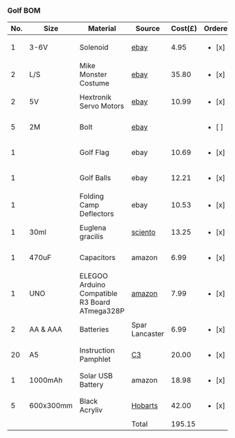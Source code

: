 ### Golf BOM

|No.|Size|Material|Source|Cost(£)|Ordered|Received
|----|----|----|----|----|----|---
1|3-6V|Solenoid|[ebay](#)|4.95|<ul><li>[x] </li>|<ul><li>[x] </li>
2|L/S|Mike Monster<br>Costume|[ebay](#)|35.80|<ul><li>[x] </li>|<ul><li>[x] </li>
2|5V|Hextronik Servo Motors|[ebay](https://www.ebay.co.uk/itm/Hextronik-HXT900-9g-Micro-Servo-1-2-4-Packs-Micro-RC-Planes-Helis-orangeRX-UK/352456068430)|10.99|<ul><li>[x] </li>|<ul><li>[x] </li>
5|2M|Bolt|[ebay](#)||<ul><li>[ ] </li>|<ul><li>[x] </li>
1||Golf Flag|ebay|10.69|<ul><li>[x] </li>|<ul><li>[x] </li>
1||Golf Balls|ebay|12.21|<ul><li>[x] </li>|<ul><li>[x] </li>
1||Folding Camp Deflectors|ebay|10.53|<ul><li>[x] </li>|<ul><li>[x] </li>
1|30ml|Euglena gracilis|[sciento](https://sciento.co.uk)|13.25|<ul><li>[x] </li>|<ul><li>[ ] </li>
1|470uF|Capacitors|amazon|6.99|<ul><li>[x] </li>|<ul><li>[x] </li>
1|UNO|ELEGOO Arduino Compatible R3 Board ATmega328P|[amazon](https://www.amazon.co.uk/gp/product/B01EWOE0UU)|7.99|<ul><li>[x] </li>|<ul><li>[x] </li>
2|AA & AAA|Batteries|Spar Lancaster|6.99|<ul><li>[x] </li>|<ul><li>[x] </li>
20|A5|Instruction Pamphlet|[C3](https://zenithprintgroup.com/c3-imaging/)|20.00|<ul><li>[x] </li>|<ul><li>[x] </li>
1|1000mAh|Solar USB Battery|amazon|18.98|<ul><li>[x] </li>|<ul><li>[ ] </li>
5|600x300mm|Black<br>Acryliv|[Hobarts](https://hobarts.com/3mm-black-cast-acrylic)|42.00|<ul><li>[x] </li>|<ul><li>[x] </li>
||||Total|195.15

